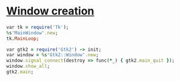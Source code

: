 [1]: http://rosettacode.org/wiki/Window_creation

# [Window creation][1]

```ruby
var tk = require('Tk');
%s'MainWindow'.new;
tk.MainLoop;
```
```ruby
var gtk2 = require('Gtk2') -> init;
var window = %s'Gtk2::Window'.new;
window.signal_connect(destroy => func(*_) { gtk2.main_quit });
window.show_all;
gtk2.main;
```
